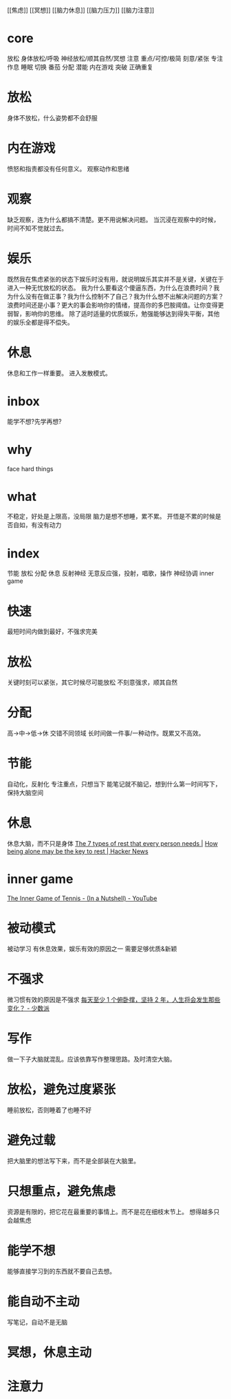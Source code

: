 [[焦虑]]
[[冥想]]
[[脑力休息]]
[[脑力压力]]
[[脑力注意]]

# core
放松 身体放松/呼吸 神经放松/顺其自然/冥想
注意 重点/可控/极简 刻意/紧张 专注
作息 睡眠 切换 番茄 分配
潜能 内在游戏 突破 正确重复
# 放松
身体不放松，什么姿势都不会舒服
# 内在游戏
愤怒和指责都没有任何意义。
观察动作和思绪
# 观察
缺乏观察，连为什么都搞不清楚。更不用说解决问题。
当沉浸在观察中的时候，时间不知不觉就过去。

# 娱乐
既然我在焦虑紧张的状态下娱乐时没有用，就说明娱乐其实并不是关键，关键在于进入一种无忧放松的状态。
我为什么要看这个傻逼东西，为什么在浪费时间？我为什么没有在做正事？我为什么控制不了自己？我为什么想不出解决问题的方案？
浪费时间还是小事？更大的事会影响你的情绪，提高你的多巴胺阈值。让你变得更弱智，影响你的思维。
除了适时适量的优质娱乐，勉强能够达到得失平衡，其他的娱乐全都是得不偿失。

# 休息
休息和工作一样重要。
进入发散模式。
# inbox
能学不想?先学再想?
# why
face hard things
# what
不稳定，好处是上限高，没局限
脑力是想不想睡，累不累。
开悟是不累的时候是否自如，有没有动力
# index
节能 放松 分配 休息
反射神经
	无意反应强，投射，唱歌，操作
神经协调
inner game
# 快速
最短时间内做到最好，不强求完美
# 放松
关键时刻可以紧张，其它时候尽可能放松
不刻意强求，顺其自然
# 分配
高→中→低→休
交错不同领域
长时间做一件事/一种动作。既累又不高效。
# 节能
自动化，反射化
专注重点，只想当下
能笔记就不脑记，想到什么第一时间写下，保持大脑空间
# 休息
休息大脑，而不只是身体
[The 7 types of rest that every person needs |](https://ideas.ted.com/the-7-types-of-rest-that-every-person-needs/)
[How being alone may be the key to rest | Hacker News](https://news.ycombinator.com/item?id=12618886)
# inner game
[The Inner Game of Tennis - (In a Nutshell) - YouTube](https://www.youtube.com/watch?v=SUdTxXkecr8)
# 被动模式 
被动学习
有休息效果，娱乐有效的原因之一
需要足够优质&新颖
# 不强求
微习惯有效的原因是不强求
[每天至少 1 个俯卧撑，坚持 2 年，人生将会发生那些变化？ - 少数派](https://sspai.com/post/66047)

# 写作
做一下子大脑就混乱。应该依靠写作整理思路。及时清空大脑。

# 放松，避免过度紧张
睡前放松，否则睡着了也睡不好

# 避免过载
把大脑里的想法写下来，而不是全部装在大脑里。

# 只想重点，避免焦虑
资源是有限的，把它花在最重要的事情上。而不是花在细枝末节上。
想得越多只会越焦虑

# 能学不想
能够直接学习到的东西就不要自己去想。

# 能自动不主动
写笔记，自动不是无脑

# 冥想，休息主动

# 注意力